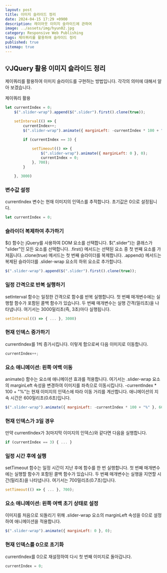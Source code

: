 ```yaml
---
layout: post
title: 이미지 슬라이드 정리
date: 2024-04-15 17:29 +0900
description: 레이아웃 이미지 슬라이드에 관하여
image: ../assets/img/hyun02.jpg
category: Responsive Web Publishing
tags: 제이쿼리를 활용하여 슬라이드 정리
published: true
sitemap: true
---
```


## 💡JQuery 활용 이미지 슬라이드 정리

제이쿼리를 활용하여 이미지 슬라이드를 구현하는 방법입니다. 각각의 의미에 대해서 알아 보겠습니다.

제이쿼리 활용
````javascript
let currentIndex = 0;  
    $(".slider-wrap").append($(".slider").first().clone(true)); 

    setInterval(() => {
        currentIndex++;    
        $(".slider-wrap").animate({ marginLeft: -currentIndex * 100 + "%" }, 600);

        if (currentIndex == 3) {   

            setTimeout(() => {
                $(".slider-wrap").animate({ marginLeft: 0 }, 0);
                currentIndex = 0;  
            }, 700);
        }

    }, 3000)
````
### 변수값 설정

currentIndex 변수는 현재 이미지의 인덱스를 추적합니다. 초기값은 0으로 설정됩니다.

````javascript
let currentIndex = 0; 
````

### 슬라이더 복제하여 추가하기

$() 함수는 jQuery를 사용하여 DOM 요소를 선택합니다.
$(".slider")는 클래스가 "slider"인 모든 요소를 선택합니다.
.first() 메서드는 선택된 요소 중 첫 번째 요소를 가져옵니다.
.clone(true) 메서드는 첫 번째 슬라이더를 복제합니다.
.append() 메서드는 복제된 슬라이더를 .slider-wrap 요소의 하위 요소로 추가합니다.

````javascript
$(".slider-wrap").append($(".slider").first().clone(true));
````

### 일정 간격으로 반복 실행하기

setInterval 함수는 일정한 간격으로 함수를 반복 실행합니다.
첫 번째 매개변수에는 실행할 함수가 포함된 콜백 함수가 있습니다.
두 번째 매개변수는 실행 간격(밀리초)을 나타냅니다. 여기서는 3000밀리초(즉, 3초)마다 실행됩니다.

````javascript
setInterval(() => { ... }, 3000)
````

### 현재 인덱스 증가하기

currentIndex를 1씩 증가시킵니다. 이렇게 함으로써 다음 이미지로 이동합니다.

````javascript
currentIndex++;
````

### 요소 애니메이션: 왼쪽 여백 이동

animate() 함수는 요소에 애니메이션 효과를 적용합니다.
여기서는 .slider-wrap 요소의 marginLeft 속성을 변경하여 이미지를 좌측으로 이동시킵니다.
-currentIndex * 100 + "%"는 현재 이미지의 인덱스에 따라 이동 거리를 계산합니다.
애니메이션의 지속 시간은 600밀리초(0.6초)입니다.

````javascript
$(".slider-wrap").animate({ marginLeft: -currentIndex * 100 + "%" }, 600);
````

### 현재 인덱스가 3일 경우

만약 currentIndex가 3(마지막 이미지의 인덱스)와 같다면 다음을 실행합니다.

````javascript
if (currentIndex == 3) { ... }
````

### 일정 시간 후에 실행

setTimeout 함수는 일정 시간이 지난 후에 함수를 한 번 실행합니다.
첫 번째 매개변수에는 실행할 함수가 포함된 콜백 함수가 있습니다.
두 번째 매개변수는 실행을 지연할 시간(밀리초)을 나타냅니다. 여기서는 700밀리초(0.7초)입니다.

````javascript
setTimeout(() => { ... }, 700);
````

### 요소 애니메이션: 왼쪽 여백 초기 상태로 설정

이미지를 처음으로 되돌리기 위해 .slider-wrap 요소의 marginLeft 속성을 0으로 설정하여 애니메이션을 적용합니다.

````javascript
$(".slider-wrap").animate({ marginLeft: 0 }, 0);
````

### 현재 인덱스를 0으로 초기화

currentIndex를 0으로 재설정하여 다시 첫 번째 이미지로 돌아갑니다.

````javascript
currentIndex = 0;
````

